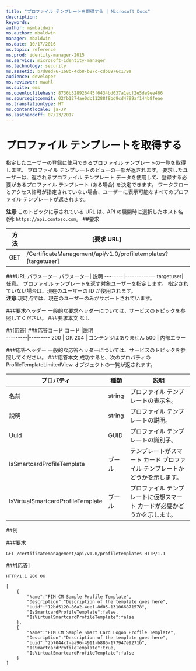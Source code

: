 ```yaml
---
title: "プロファイル テンプレートを取得する | Microsoft Docs"
description: 
keywords: 
author: msmbaldwin
ms.author: mbaldwin
manager: mbaldwin
ms.date: 10/17/2016
ms.topic: reference
ms.prod: identity-manager-2015
ms.service: microsoft-identity-manager
ms.technology: security
ms.assetid: b7d8ed76-168b-4cb8-b87c-cdb0976c179a
audience: developer
ms.reviewer: mwahl
ms.suite: ems
ms.openlocfilehash: 8736b328926445f6434bd037a1ecf2e5de9ee466
ms.sourcegitcommit: 02fb1274ae0dc11288f8bd9cd4799af144b8feae
ms.translationtype: HT
ms.contentlocale: ja-JP
ms.lasthandoff: 07/13/2017
---
```

# <a name="get-profile-templates"></a>プロファイル テンプレートを取得する
指定したユーザーの登録に使用できるプロファイル テンプレートの一覧を取得します。 プロファイル テンプレートのビューの一部が返されます。 要求したユーザーは、返されるプロファイル テンプレート データを使用して、登録する必要があるプロファイル テンプレート (ある場合) を決定できます。 ワークフローとアクセス許可が指定されていない場合、ユーザーに表示可能なすべてのプロファイル テンプレートが返されます。

**注意**:このトピックに示されている URL は、API の展開時に選択したホスト名 (例: `https://api.contoso.com`。
##<a name="request"></a>要求


方法  |[要求 URL]  
---------|---------
GET     |/CertificateManagement/api/v1.0/profiletemplates?\[targetuser\] 

###<a name="url-parameters"></a>URL パラメーター
パラメーター| 説明
--------|-------------
targetuser| 任意。 プロファイル テンプレートを返す対象ユーザーを指定します。 指定されていない場合は、現在のユーザーの ID が使用されます。 <br/>**注意**:現時点では、現在のユーザーのみがサポートされています。

###<a name="request-headers"></a>要求ヘッダー
一般的な要求ヘッダーについては、サービスのトピックを参照してください。
###<a name="request-body"></a>要求本文
なし

##<a name="response"></a>[応答]
###<a name="response-codes"></a>応答コード
コード  |説明  
---------|---------
200     | OK
204 | コンテンツはありません
500 | 内部エラー

###<a name="response-headers"></a>応答ヘッダー
一般的な応答ヘッダーについては、サービスのトピックを参照してください。
###<a name="response-body"></a>応答本文
成功すると、次のプロパティの ProfileTemplateLimitedView オブジェクトの一覧が返されます。

プロパティ| 種類| 説明
--------|-----|--------
名前| string| プロファイル テンプレートの表示名。
説明| string| プロファイル テンプレートの説明。
Uuid| GUID| プロファイル テンプレートの識別子。
IsSmartcardProfileTemplate| ブール| テンプレートがスマート カード プロファイル テンプレートかどうかを示します。
IsVirtualSmartcardProfileTemplate| ブール| プロファイル テンプレートに仮想スマート カードが必要かどうかを示します。

##<a name="example"></a>例

###<a name="request"></a>要求
```
GET /certificatemanagement/api/v1.0/profiletemplates HTTP/1.1
```
###<a name="response"></a>[応答]
```
HTTP/1.1 200 OK

[
    {
        "Name":"FIM CM Sample Profile Template",
        "Description":"Description of the template goes here",
        "Uuid":"12bd5120-86a2-4ee1-8d05-131066871578",
        "IsSmartcardProfileTemplate":false,
        "IsVirtualSmartcardProfileTemplate":false
    },
    {
        "Name":"FIM CM Sample Smart Card Logon Profile Template",
        "Description":"Description of the template goes here",
        "Uuid":"2b7044cf-aa96-4911-b886-177947e9271b",
        "IsSmartcardProfileTemplate":true,
        "IsVirtualSmartcardProfileTemplate":false
    }
]

```       
